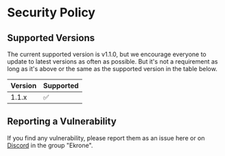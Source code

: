 # Security Policy

## Supported Versions

The current supported version is v1.1.0, but we encourage everyone to update to latest versions as often as possible. But it's not a requirement as long as it's above or the same as the supported version in the table below.

| Version | Supported          |
| ------- | ------------------ |
| 1.1.x   | :white_check_mark: |

## Reporting a Vulnerability

If you find any vulnerability, please report them as an issue here or on [Discord](https://discord.gg/Usf5kH3g) in the group "Ekrone".
